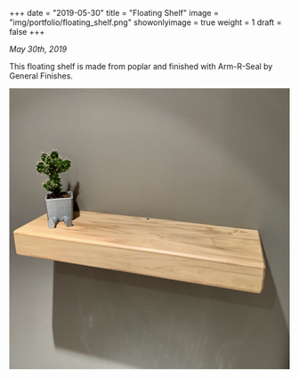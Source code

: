 +++
date = "2019-05-30"
title = "Floating Shelf"
image = "img/portfolio/floating_shelf.png"
showonlyimage = true
weight = 1
draft = false
+++

*May 30th, 2019*

This floating shelf is made from poplar and finished with Arm-R-Seal by General Finishes.

![Floating Shelf][1]

[1]: /img/portfolio/floating_shelf.png
